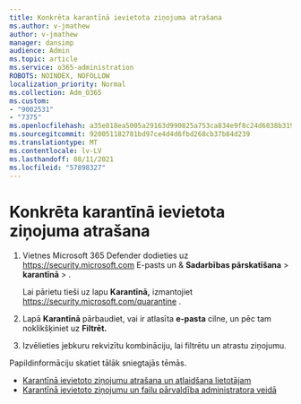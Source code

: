 ```yaml
---
title: Konkrēta karantīnā ievietota ziņojuma atrašana
ms.author: v-jmathew
author: v-jmathew
manager: dansimp
audience: Admin
ms.topic: article
ms.service: o365-administration
ROBOTS: NOINDEX, NOFOLLOW
localization_priority: Normal
ms.collection: Adm_O365
ms.custom:
- "9002531"
- "7375"
ms.openlocfilehash: a35e818ea5005a29163d990825a753ca834e9f8c24d6038b319b1382587fc286
ms.sourcegitcommit: 920051182781bd97ce4d4d6fbd268cb37b84d239
ms.translationtype: MT
ms.contentlocale: lv-LV
ms.lasthandoff: 08/11/2021
ms.locfileid: "57898327"
---
```

# <a name="find-a-specific-quarantined-message"></a>Konkrēta karantīnā ievietota ziņojuma atrašana

1. Vietnes Microsoft 365 Defender dodieties uz <https://security.microsoft.com> E-pasts un & **Sadarbības pārskatīšana** \> **karantīnā** \> .

   Lai pārietu tieši uz lapu **Karantīnā,** izmantojiet <https://security.microsoft.com/quarantine> .

2. Lapā **Karantīnā** pārbaudiet, vai ir atlasīta **e-pasta** cilne, un pēc tam noklikšķiniet uz **Filtrēt.**
3. Izvēlieties jebkuru rekvizītu kombināciju, lai filtrētu un atrastu ziņojumu.

Papildinformāciju skatiet tālāk sniegtajās tēmās.

- [Karantīnā ievietoto ziņojumu atrašana un atlaidšana lietotājam](https://docs.microsoft.com/microsoft-365/security/office-365-security/find-and-release-quarantined-messages-as-a-user)
- [Karantīnā ievietoto ziņojumu un failu pārvaldība administratora veidā](https://docs.microsoft.com/microsoft-365/security/office-365-security/manage-quarantined-messages-and-files)
